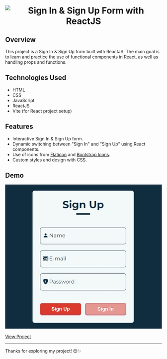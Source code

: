 <h1 align="center">
    <img src="https://readme-typing-svg.herokuapp.com?font=consolas&weight=700&size=24&pause=1000&color=69E1F7&random=false&width=550&lines=Sign+In+%26+Sign+Up+Form+With+ReactJS" alt="Sign In & Sign Up Form with ReactJS" />
</h1>


## Overview

This project is a Sign In & Sign Up form built with ReactJS. The main goal is to learn and practice the use of functional components in React, as well as handling props and functions.

## Technologies Used

- HTML
- CSS
- JavaScript
- ReactJS
- Vite (for React project setup)

## Features

- Interactive Sign In & Sign Up form.
- Dynamic switching between "Sign In" and "Sign Up" using React components.
- Use of icons from [Flaticon](https://www.flaticon.com/) and [Bootstrap Icons](https://icons.getbootstrap.com/).
- Custom styles and design with CSS.

## Demo

<p align="center">
    <img src="src\assets\demo.jpg" alt="Demo" />
</p>

[View Project](https://login-and-sign-up-form-using-reactjs.vercel.app/)

---

Thanks for exploring my project! 😊✨
